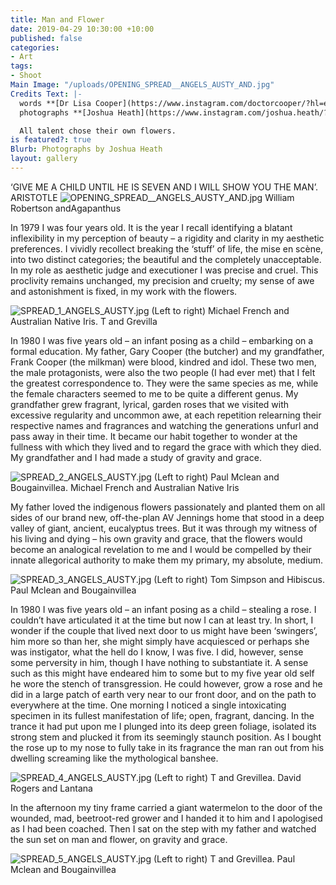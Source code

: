 ```yaml
---
title: Man and Flower
date: 2019-04-29 10:30:00 +10:00
published: false
categories:
- Art
tags:
- Shoot
Main Image: "/uploads/OPENING_SPREAD__ANGELS_AUSTY_AND.jpg"
Credits Text: |-
  words **[Dr Lisa Cooper](https://www.instagram.com/doctorcooper/?hl=en)
  photographs **[Joshua Heath](https://www.instagram.com/joshua.heath/?hl=en)**

  All talent chose their own flowers.
is featured?: true
Blurb: Photographs by Joshua Heath
layout: gallery
---
```


‘GIVE ME A CHILD UNTIL HE IS SEVEN AND I WILL SHOW YOU THE MAN’. ARISTOTLE
![OPENING_SPREAD__ANGELS_AUSTY_AND.jpg](/uploads/OPENING_SPREAD__ANGELS_AUSTY_AND.jpg)
William Robertson andAgapanthus

In 1979 I was four years old. It is the year I recall identifying a blatant inflexibility in my perception of beauty – a rigidity and clarity in my aesthetic preferences. I vividly recollect breaking the ‘stuff’ of life, the mise en scène, into two distinct categories; the beautiful and the completely unacceptable. In my role as aesthetic judge and executioner I was precise and cruel. This proclivity remains unchanged, my precision and cruelty; my sense of awe and astonishment is fixed, in my work with the flowers.

![SPREAD_1_ANGELS_AUSTY.jpg](/uploads/SPREAD_1_ANGELS_AUSTY.jpg)
(Left to right) Michael French and Australian Native Iris. T and Grevilla

In 1980 I was five years old – an infant posing as a child – embarking on a formal education. My father, Gary Cooper (the butcher) and my grandfather, Frank Cooper (the milkman) were blood, kindred and idol. These two men, the male protagonists, were also the two people (I had ever met) that I felt the greatest correspondence to. They were the same species as me, while the female characters seemed to me to be quite a different genus. My grandfather grew fragrant, lyrical, garden roses that we visited with excessive regularity and uncommon awe, at each repetition relearning their respective names and fragrances and watching the generations unfurl and pass away in their time. It became our habit together to wonder at the fullness with which they lived and to regard the grace with which they died. My grandfather and I had made a study of gravity and grace. 

![SPREAD_2_ANGELS_AUSTY.jpg](/uploads/SPREAD_2_ANGELS_AUSTY.jpg)
(Left to right) Paul Mclean and Bougainvillea. Michael French and Australian Native Iris

My father loved the indigenous flowers passionately and planted them on all sides of our brand new, off-the-plan AV Jennings home that stood in a deep valley of giant, ancient, eucalyptus trees. But it was through my witness of his living and dying – his own gravity and grace, that the flowers would become an analogical revelation to me and I would be compelled by their innate allegorical authority to make them my primary, my absolute, medium. 

![SPREAD_3_ANGELS_AUSTY.jpg](/uploads/SPREAD_3_ANGELS_AUSTY.jpg)
(Left to right) Tom Simpson and Hibiscus. Paul Mclean and Bougainvillea 

In 1980 I was five years old – an infant posing as a child – stealing a rose. I couldn’t have articulated it at the time but now I can at least try. In short, I wonder if the couple that lived next door to us might have been ‘swingers’, him more so than her, she might simply have acquiesced or perhaps she was instigator, what the hell do I know, I was five. I did, however, sense some perversity in him, though I have nothing to substantiate it. A sense such as this might have endeared him to some but to my five year old self he wore the stench of transgression. He could however, grow a rose and he did in a large patch of earth very near to our front door, and on the path to everywhere at the time. One morning I noticed a single intoxicating specimen in its fullest manifestation of life; open, fragrant, dancing. In the trance it had put upon me I plunged into its deep green foliage, isolated its strong stem and plucked it from its seemingly staunch position. As I bought the rose up to my nose to fully take in its fragrance the man ran out from his dwelling screaming like the mythological banshee. 

![SPREAD_4_ANGELS_AUSTY.jpg](/uploads/SPREAD_4_ANGELS_AUSTY.jpg)
(Left to right)  T and Grevillea. David Rogers and Lantana

In the afternoon my tiny frame carried a giant watermelon to the door of the wounded, mad, beetroot-red grower and I handed it to him and I apologised as I had been coached. Then I sat on the step with my father and watched the sun set on man and flower, on gravity and grace.              

![SPREAD_5_ANGELS_AUSTY.jpg](/uploads/SPREAD_5_ANGELS_AUSTY.jpg)
(Left to right) T and Grevillea. Paul Mclean and Bougainvillea


